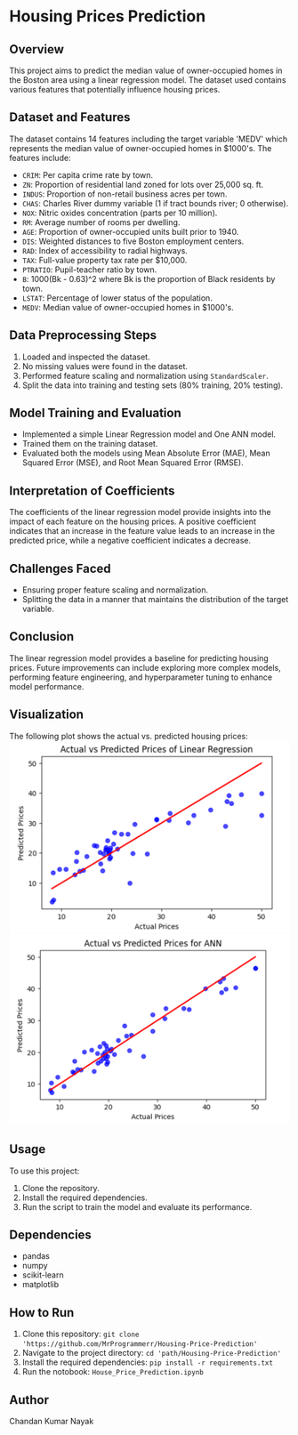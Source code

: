 # Housing Prices Prediction

## Overview
This project aims to predict the median value of owner-occupied homes in the Boston area using a linear regression model. The dataset used contains various features that potentially influence housing prices. 

## Dataset and Features
The dataset contains 14 features including the target variable 'MEDV' which represents the median value of owner-occupied homes in $1000's. The features include:
- `CRIM`: Per capita crime rate by town.
- `ZN`: Proportion of residential land zoned for lots over 25,000 sq. ft.
- `INDUS`: Proportion of non-retail business acres per town.
- `CHAS`: Charles River dummy variable (1 if tract bounds river; 0 otherwise).
- `NOX`: Nitric oxides concentration (parts per 10 million).
- `RM`: Average number of rooms per dwelling.
- `AGE`: Proportion of owner-occupied units built prior to 1940.
- `DIS`: Weighted distances to five Boston employment centers.
- `RAD`: Index of accessibility to radial highways.
- `TAX`: Full-value property tax rate per $10,000.
- `PTRATIO`: Pupil-teacher ratio by town.
- `B`: 1000(Bk - 0.63)^2 where Bk is the proportion of Black residents by town.
- `LSTAT`: Percentage of lower status of the population.
- `MEDV`: Median value of owner-occupied homes in $1000's.

## Data Preprocessing Steps
1. Loaded and inspected the dataset.
2. No missing values were found in the dataset.
3. Performed feature scaling and normalization using `StandardScaler`.
4. Split the data into training and testing sets (80% training, 20% testing).

## Model Training and Evaluation
- Implemented a simple Linear Regression model and One ANN model.
- Trained them on the training dataset.
- Evaluated both the models using Mean Absolute Error (MAE), Mean Squared Error (MSE), and Root Mean Squared Error (RMSE).

## Interpretation of Coefficients
The coefficients of the linear regression model provide insights into the impact of each feature on the housing prices. A positive coefficient indicates that an increase in the feature value leads to an increase in the predicted price, while a negative coefficient indicates a decrease.

## Challenges Faced
- Ensuring proper feature scaling and normalization.
- Splitting the data in a manner that maintains the distribution of the target variable.

## Conclusion
The linear regression model provides a baseline for predicting housing prices. Future improvements can include exploring more complex models, performing feature engineering, and hyperparameter tuning to enhance model performance.

## Visualization
The following plot shows the actual vs. predicted housing prices:
![Actual vs Predicted Prices](./Snaps/ss1.png)
![Actual vs Predicted Prices](./Snaps/ss2.png)

## Usage
To use this project:
1. Clone the repository.
2. Install the required dependencies.
3. Run the script to train the model and evaluate its performance.

## Dependencies
- pandas
- numpy
- scikit-learn
- matplotlib

## How to Run
1. Clone this repository: `git clone 'https://github.com/MrProgrammerr/Housing-Price-Prediction'`
2. Navigate to the project directory: `cd 'path/Housing-Price-Prediction'`
3. Install the required dependencies: `pip install -r requirements.txt`
4. Run the notobook: `House_Price_Prediction.ipynb`

## Author
Chandan Kumar Nayak
